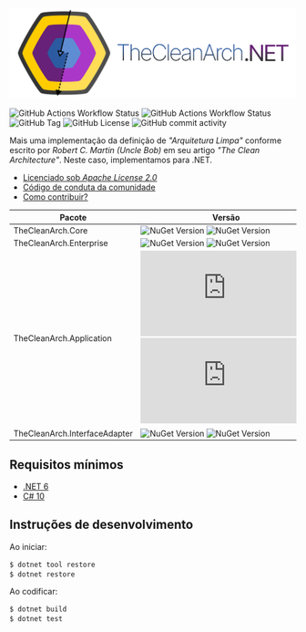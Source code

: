 ![The Clean Arch for .NET](docs/images/TheCleanArchBanner.png)

![GitHub Actions Workflow Status](https://img.shields.io/github/actions/workflow/status/Hibex-Solutions/TheCleanArch/ci.yaml?style=flat-square&logo=github&label=CI) ![GitHub Actions Workflow Status](https://img.shields.io/github/actions/workflow/status/Hibex-Solutions/TheCleanArch/cd.yaml?style=flat-square&logo=github&label=CD) ![GitHub Tag](https://img.shields.io/github/v/tag/Hibex-Solutions/TheCleanArch?include_prereleases&style=flat-square&logo=github) ![GitHub License](https://img.shields.io/github/license/Hibex-Solutions/TheCleanArch?style=flat-square&logo=apache) ![GitHub commit activity](https://img.shields.io/github/commit-activity/y/Hibex-Solutions/TheCleanArch?style=flat-square&logo=github&label=commits)



Mais uma implementação da definição de _"Arquitetura Limpa"_ conforme escrito por _Robert C. Martin (Uncle Bob)_ em seu artigo _"The Clean Architecture"_. Neste caso, implementamos para .NET.

* [Licenciado sob _Apache License 2.0_](LICENSE)
* [Código de conduta da comunidade](CODE_OF_CONDUCT.md)
* [Como contribuir?](CONTRIBUTING.md)

| Pacote | Versão |
| ------ | ----------------- |
| TheCleanArch.Core  | ![NuGet Version](https://img.shields.io/nuget/v/TheCleanArch.Core?style=flat-square&logo=nuget) ![NuGet Version](https://img.shields.io/nuget/vpre/TheCleanArch.Core?style=flat-square&logo=nuget) |
| TheCleanArch.Enterprise  | ![NuGet Version](https://img.shields.io/nuget/v/TheCleanArch.Enterprise?style=flat-square&logo=nuget) ![NuGet Version](https://img.shields.io/nuget/vpre/TheCleanArch.Enterprise?style=flat-square&logo=nuget) |
| TheCleanArch.Application  | ![NuGet Version](https://img.shields.io/nuget/v/TheCleanArch.Application?style=flat-square&logo=nuget) ![NuGet Version](https://img.shields.io/nuget/vpre/TheCleanArch.Application?style=flat-square&logo=nuget) |
| TheCleanArch.InterfaceAdapter  | ![NuGet Version](https://img.shields.io/nuget/v/TheCleanArch.InterfaceAdapter?style=flat-square&logo=nuget) ![NuGet Version](https://img.shields.io/nuget/vpre/TheCleanArch.InterfaceAdapter?style=flat-square&logo=nuget) |

## Requisitos mínimos

* [.NET 6](https://dotnet.microsoft.com/pt-br/download/dotnet/6.0)
* [C# 10](https://learn.microsoft.com/en-us/dotnet/csharp/whats-new/csharp-10)

## Instruções de desenvolvimento

Ao iniciar:
```sh
$ dotnet tool restore
$ dotnet restore
```

Ao codificar:
```sh
$ dotnet build
$ dotnet test
```